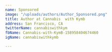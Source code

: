 ```yaml
---
name: Sponsored
image: "/uploads/authors/Author_Sponsored.png"
title: Author at Cannabis  with Kymb
address: San Francisco, CA
twitterName: cannabiswithkym
fbName: Cannabis-with-KymB-158958404674460
igName: cannabiswithkymb

---
```

